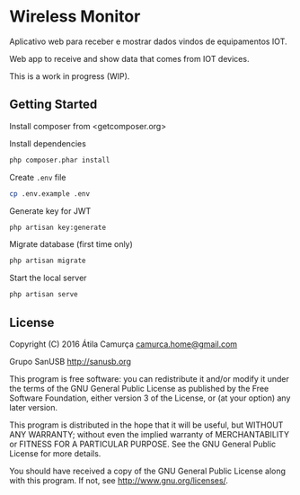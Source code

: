 # Wireless Monitor

Aplicativo web para receber e mostrar dados vindos de equipamentos IOT.

Web app to receive and show data that comes from IOT devices.

This is a work in progress (WIP).

## Getting Started

Install composer from <getcomposer.org>

Install dependencies

~~~bash
php composer.phar install
~~~

Create `.env` file

~~~bash
cp .env.example .env
~~~

Generate key for JWT

~~~bash
php artisan key:generate
~~~

Migrate database (first time only)

~~~bash
php artisan migrate
~~~

Start the local server

~~~bash
php artisan serve
~~~

## License

Copyright (C) 2016 Átila Camurça <camurca.home@gmail.com>

Grupo SanUSB <http://sanusb.org>

This program is free software: you can redistribute it and/or modify
it under the terms of the GNU General Public License as published by
the Free Software Foundation, either version 3 of the License, or
(at your option) any later version.

This program is distributed in the hope that it will be useful,
but WITHOUT ANY WARRANTY; without even the implied warranty of
MERCHANTABILITY or FITNESS FOR A PARTICULAR PURPOSE.  See the
GNU General Public License for more details.

You should have received a copy of the GNU General Public License
along with this program.  If not, see <http://www.gnu.org/licenses/>.

